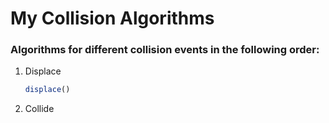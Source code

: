 # My Collision Algorithms

### Algorithms for different collision events in the following order:

1. Displace
    ```javascript
    displace()
    ```
    
2. Collide
    ```collide()
    ```
